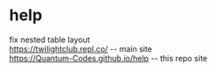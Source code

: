 # help

fix nested table layout<br>
https://twilightclub.repl.co/ -- main site<br>
https://Quantum-Codes.github.io/help -- this repo site
